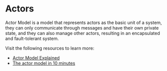 # Actors

Actor Model is a model that represents actors as the basic unit of a system, they can only communicate through messages and have their own private state, and they can also manage other actors, resulting in an encapsulated and fault-tolerant system.

Visit the following resources to learn more:

- [Actor Model Explained](https://www.youtube.com/watch?v=ELwEdb_pD0k)
- [The actor model in 10 minutes](https://www.brianstorti.com/the-actor-model/)